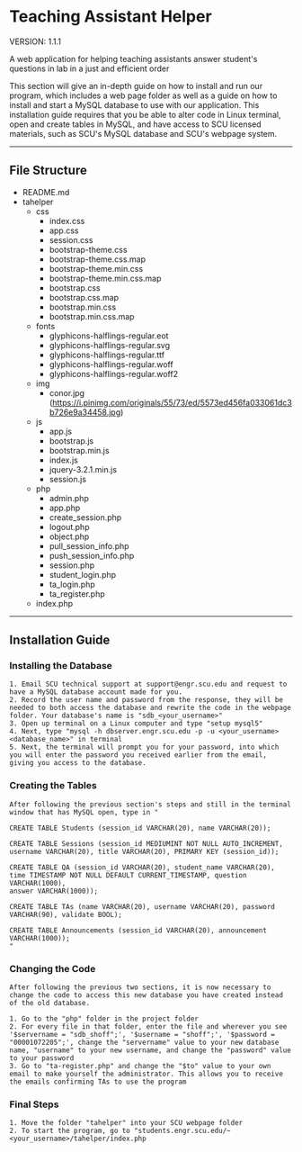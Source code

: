 # Teaching Assistant Helper

VERSION: 1.1.1

A web application for helping teaching assistants answer student's questions in lab in a just and efficient order

This section will give an in-depth guide on how to install and run our program, which includes a web page folder as well as a guide on how to install and start a MySQL database to use with our application. This installation guide requires that you be able to alter code in Linux terminal, open and create tables in MySQL, and have access to SCU licensed materials, such as SCU's MySQL database and SCU's webpage system.

***
## File Structure

* README.md
* tahelper
    * css
        * index.css
        * app.css
        * session.css
        * bootstrap-theme.css
        * bootstrap-theme.css.map
        * bootstrap-theme.min.css
        * bootstrap-theme.min.css.map
        * bootstrap.css
        * bootstrap.css.map
        * bootstrap.min.css
        * bootstrap.min.css.map
    * fonts
        * glyphicons-halflings-regular.eot
        * glyphicons-halflings-regular.svg
        * glyphicons-halflings-regular.ttf
        * glyphicons-halflings-regular.woff
        * glyphicons-halflings-regular.woff2
    * img
        * conor.jpg (https://i.pinimg.com/originals/55/73/ed/5573ed456fa033061dc3b726e9a34458.jpg)
    * js
        * app.js
        * bootstrap.js
        * bootstrap.min.js
        * index.js
        * jquery-3.2.1.min.js
        * session.js
    * php
        * admin.php
        * app.php
        * create_session.php
        * logout.php
        * object.php
        * pull_session_info.php
        * push_session_info.php
        * session.php
        * student_login.php
        * ta_login.php
        * ta_register.php
    * index.php
  
 
***
## Installation Guide 
### Installing the Database
 
  	1. Email SCU technical support at support@engr.scu.edu and request to have a MySQL database account made for you.
    2. Record the user name and password from the response, they will be needed to both access the database and rewrite the code in the webpage folder. Your database's name is "sdb_<your_username>"
    3. Open up terminal on a Linux computer and type "setup mysql5"
    4. Next, type "mysql -h dbserver.engr.scu.edu -p -u <your_username> <database_name>" in terminal
    5. Next, the terminal will prompt you for your password, into which you will enter the password you received earlier from the email, giving you access to the database.
    
    
### Creating the Tables
   	
   	After following the previous section's steps and still in the terminal window that has MySQL open, type in "
    
   	CREATE TABLE Students (session_id VARCHAR(20), name VARCHAR(20));
    
    CREATE TABLE Sessions (session_id MEDIUMINT NOT NULL AUTO_INCREMENT,
    username VARCHAR(20), title VARCHAR(20), PRIMARY KEY (session_id));
    
    CREATE TABLE QA (session_id VARCHAR(20), student_name VARCHAR(20),
    time TIMESTAMP NOT NULL DEFAULT CURRENT_TIMESTAMP, question VARCHAR(1000),
    answer VARCHAR(1000));
    
    CREATE TABLE TAs (name VARCHAR(20), username VARCHAR(20), password VARCHAR(90), validate BOOL);
    
    CREATE TABLE Announcements (session_id VARCHAR(20), announcement VARCHAR(1000));
    "
   	
    
### Changing the Code

    After following the previous two sections, it is now necessary to change the code to access this new database you have created instead of the old database.
    
    1. Go to the "php" folder in the project folder
    2. For every file in that folder, enter the file and wherever you see '$servername = "sdb_shoff";', '$username = "shoff";', '$password = "00001072205";', change the "servername" value to your new database name, "username" to your new username, and change the "password" value to your password
    3. Go to "ta-register.php" and change the "$to" value to your own email to make yourself the administrator. This allows you to receive the emails confirming TAs to use the program
    
    
   
### Final Steps
    
    1. Move the folder "tahelper" into your SCU webpage folder   
    2. To start the program, go to "students.engr.scu.edu/~<your_username>/tahelper/index.php
    
